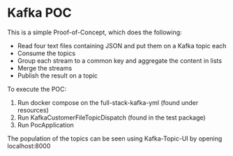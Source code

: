 # Kafka POC

This is a simple Proof-of-Concept, which does the following:

* Read four text files containing JSON and put them on a Kafka topic each 
* Consume the topics
* Group each stream to a common key and aggregate the content in lists
* Merge the streams
* Publish the result on a topic

To execute the POC:
1. Run docker compose on the full-stack-kafka-yml (found under resources)
2. Run KafkaCustomerFileTopicDispatch (found in the test package)
3. Run PocApplication

The population of the topics can be seen using Kafka-Topic-UI by opening localhost:8000